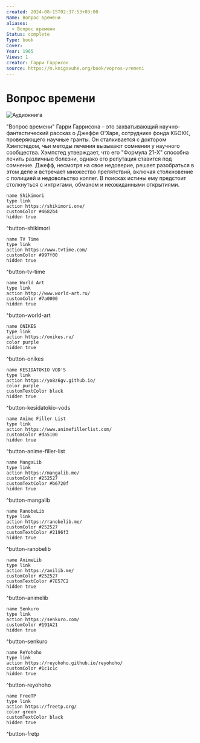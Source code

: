 ```yaml
---
created: 2024-08-15T02:37:53+03:00
Name: Вопрос времени
aliases:
  - Вопрос времени
Status: complete
Type: book
Cover: 
Year: 1965
Views: 1
creator: Гарри Гаррисон
source: https://m.knigavuhe.org/book/vopros-vremeni
---
```


# Вопрос времени

![Аудиокнига](https://youtu.be/07wyCYLDnTs?si=rltSjes4QiZIN-P1)

"Вопрос времени" Гарри Гаррисона – это захватывающий научно-фантастический рассказ о Джеффе О'Харе, сотруднике фонда КБОКК, проверяющего научные гранты. Он сталкивается с доктором Хэмпстедом, чьи методы лечения вызывают сомнения у научного сообщества. Хэмпстед утверждает, что его "Формула 21-X" способна лечить различные болезни, однако его репутация ставится под сомнение. Джефф, несмотря на свое недоверие, решает разобраться в этом деле и встречает множество препятствий, включая столкновение с полицией и недовольство коллег. В поисках истины ему предстоит столкнуться с интригами, обманом и неожиданными открытиями.


```button
name Shikimori
type link
action https://shikimori.one/
customColor #4682b4
hidden true
```
^button-shikimori

```button
name TV Time
type link
action https://www.tvtime.com/
customColor #997f00
hidden true
```
^button-tv-time

```button
name World Art
type link
action http://www.world-art.ru/
customColor #7a0000
hidden true
```
^button-world-art

```button
name ONIKES
type link
action https://onikes.ru/
color purple
hidden true
```
^button-onikes

```button
name KESIDATOKIO VOD'S
type link
action https://yo8z6gv.github.io/
color purple
customTextColor black
hidden true
```
^button-kesidatokio-vods

```button
name Anime Filler List
type link
action https://www.animefillerlist.com/
customColor #da5100
hidden true
```
^button-anime-filler-list

```button
name MangaLib
type link
action https://mangalib.me/
customColor #252527
customTextColor #b6720f
hidden true
```
^button-mangalib

```button
name RanobeLib
type link
action https://ranobelib.me/
customColor #252527
customTextColor #2196f3
hidden true
```
^button-ranobelib

```button
name AnimeLib
type link
action https://anilib.me/
customColor #252527
customTextColor #7E57C2
hidden true
```
^button-animelib

```button
name Senkuro
type link
action https://senkuro.com/
customColor #191A21
hidden true
```
^button-senkuro

```button
name ReYohoho
type link
action https://reyohoho.github.io/reyohoho/
customColor #1c1c1c
hidden true
```
^button-reyohoho

```button
name FreeTP
type link
action https://freetp.org/
color green
customTextColor black
hidden true
```
^button-fretp
